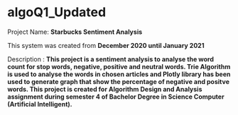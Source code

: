 # algoQ1_Updated
Project Name: **Starbucks Sentiment Analysis**

This system was created from **December 2020 until January 2021**

Description : **This project is a sentiment analysis to analyse the word count for stop words, negative, positive and  neutral words. Trie Algorithm is used to analyse the words in chosen articles and Plotly library has been used to generate graph that show the percentage of negative and positve words. This project is created for Algorithm Design and Analysis assignment during semester 4 of Bachelor Degree in Science Computer (Artificial Intelligent).**
